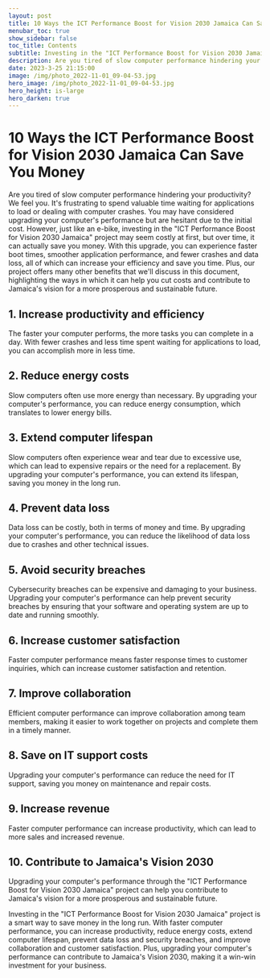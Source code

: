 ```yaml
---
layout: post
title: 10 Ways the ICT Performance Boost for Vision 2030 Jamaica Can Save You Money!
menubar_toc: true
show_sidebar: false
toc_title: Contents
subtitle: Investing in the "ICT Performance Boost for Vision 2030 Jamaica" project is a smart way to save money in the long run.
description: Are you tired of slow computer performance hindering your productivity? We feel you.
date: 2023-3-25 21:15:00
image: /img/photo_2022-11-01_09-04-53.jpg
hero_image: /img/photo_2022-11-01_09-04-53.jpg
hero_height: is-large
hero_darken: true
---
```


# 10 Ways the ICT Performance Boost for Vision 2030 Jamaica Can Save You Money

Are you tired of slow computer performance hindering your productivity? We feel you. It's frustrating to spend valuable time waiting for applications to load or dealing with computer crashes. You may have considered upgrading your computer's performance but are hesitant due to the initial cost. However, just like an e-bike, investing in the "ICT Performance Boost for Vision 2030 Jamaica" project may seem costly at first, but over time, it can actually save you money. With this upgrade, you can experience faster boot times, smoother application performance, and fewer crashes and data loss, all of which can increase your efficiency and save you time. Plus, our project offers many other benefits that we'll discuss in this document, highlighting the ways in which it can help you cut costs and contribute to Jamaica's vision for a more prosperous and sustainable future.

## 1. Increase productivity and efficiency

The faster your computer performs, the more tasks you can complete in a day. With fewer crashes and less time spent waiting for applications to load, you can accomplish more in less time.

## 2. Reduce energy costs

Slow computers often use more energy than necessary. By upgrading your computer's performance, you can reduce energy consumption, which translates to lower energy bills.

## 3. Extend computer lifespan

Slow computers often experience wear and tear due to excessive use, which can lead to expensive repairs or the need for a replacement. By upgrading your computer's performance, you can extend its lifespan, saving you money in the long run.

## 4. Prevent data loss

Data loss can be costly, both in terms of money and time. By upgrading your computer's performance, you can reduce the likelihood of data loss due to crashes and other technical issues.

## 5. Avoid security breaches

Cybersecurity breaches can be expensive and damaging to your business. Upgrading your computer's performance can help prevent security breaches by ensuring that your software and operating system are up to date and running smoothly.

## 6. Increase customer satisfaction

Faster computer performance means faster response times to customer inquiries, which can increase customer satisfaction and retention.

## 7. Improve collaboration

Efficient computer performance can improve collaboration among team members, making it easier to work together on projects and complete them in a timely manner.

## 8. Save on IT support costs

Upgrading your computer's performance can reduce the need for IT support, saving you money on maintenance and repair costs.

## 9. Increase revenue

Faster computer performance can increase productivity, which can lead to more sales and increased revenue.

## 10. Contribute to Jamaica's Vision 2030

Upgrading your computer's performance through the "ICT Performance Boost for Vision 2030 Jamaica" project can help you contribute to Jamaica's vision for a more prosperous and sustainable future.

Investing in the "ICT Performance Boost for Vision 2030 Jamaica" project is a smart way to save money in the long run. With faster computer performance, you can increase productivity, reduce energy costs, extend computer lifespan, prevent data loss and security breaches, and improve collaboration and customer satisfaction. Plus, upgrading your computer's performance can contribute to Jamaica's Vision 2030, making it a win-win investment for your business.